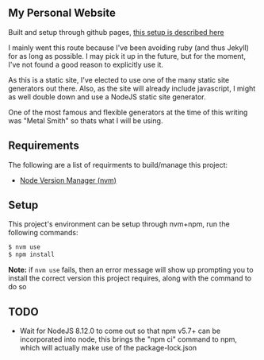 My Personal Website
-------------------

Built and setup through github pages, [this setup is described here](https://medium.com/zendesk-engineering/how-to-create-a-website-like-freshswift-net-using-hugo-travis-ci-and-github-pages-67be6f480298)

I mainly went this route because I've been avoiding ruby (and thus Jekyll) for as long as possible.  I may pick it up in the future, but for the moment, I've not found a good reason to explicitly use it.

As this is a static site, I've elected to use one of the many static site generators out there.  Also, as the site will already include javascript, I might as well double down and use a NodeJS static site generator.

One of the most famous and flexible generators at the time of this writing was "Metal Smith" so thats what I will be using.

Requirements
------------

The following are a list of requirments to build/manage this project:

 * [Node Version Manager (nvm)](https://github.com/creationix/nvm)

Setup
-----

This project's environment can be setup through nvm+npm, run the following commands:

```bash
$ nvm use
$ npm install
```

**Note:** if `nvm use` fails, then an error message will show up prompting you to install the correct version this project requires, along with the command to do so

TODO
----

 * Wait for NodeJS 8.12.0 to come out so that npm v5.7+ can be incorporated into node, this brings the "npm ci" command to npm, which will actually make use of the package-lock.json

